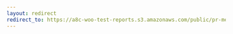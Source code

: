 ```yaml
---
layout: redirect
redirect_to: https://a8c-woo-test-reports.s3.amazonaws.com/public/pr-merge/40905/api/index.html
---
```

